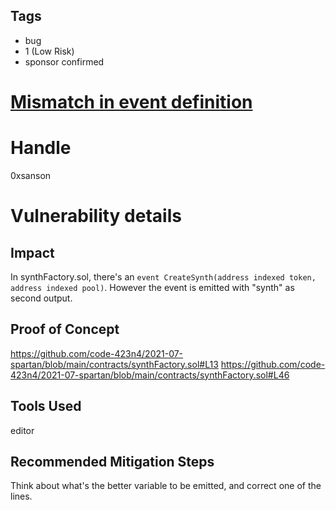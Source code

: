 ## Tags

- bug
- 1 (Low Risk)
- sponsor confirmed

# [Mismatch in event definition](https://github.com/code-423n4/2021-07-spartan-findings/issues/210) 

# Handle

0xsanson


# Vulnerability details

## Impact
In synthFactory.sol, there's an `event CreateSynth(address indexed token, address indexed pool)`. However the event is emitted with "synth" as second output.

## Proof of Concept
https://github.com/code-423n4/2021-07-spartan/blob/main/contracts/synthFactory.sol#L13
https://github.com/code-423n4/2021-07-spartan/blob/main/contracts/synthFactory.sol#L46

## Tools Used
editor

## Recommended Mitigation Steps
Think about what's the better variable to be emitted, and correct one of the lines.

